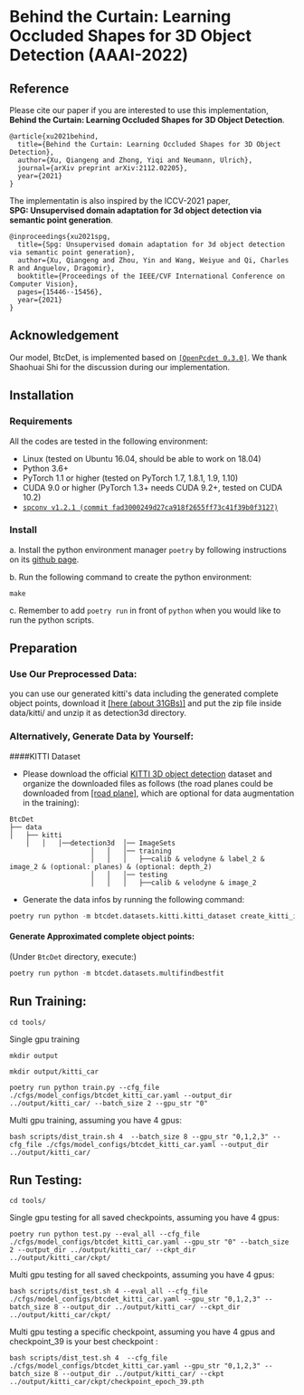 # Behind the Curtain: Learning Occluded Shapes for 3D Object Detection (AAAI-2022)

## Reference

Please cite our paper if you are interested to use this implementation,  
 <strong>Behind the Curtain: Learning Occluded Shapes for 3D Object Detection</strong>.
```
@article{xu2021behind,
  title={Behind the Curtain: Learning Occluded Shapes for 3D Object Detection},
  author={Xu, Qiangeng and Zhong, Yiqi and Neumann, Ulrich},
  journal={arXiv preprint arXiv:2112.02205},
  year={2021}
}
```

The implementatin is also inspired by the ICCV-2021 paper,  
 <strong>SPG: Unsupervised domain adaptation for 3d object detection via semantic point generation</strong>.
``` 
@inproceedings{xu2021spg,
  title={Spg: Unsupervised domain adaptation for 3d object detection via semantic point generation},
  author={Xu, Qiangeng and Zhou, Yin and Wang, Weiyue and Qi, Charles R and Anguelov, Dragomir},
  booktitle={Proceedings of the IEEE/CVF International Conference on Computer Vision},
  pages={15446--15456},
  year={2021}
}
``` 


## Acknowledgement
Our model, BtcDet, is implemented based on [`[OpenPcdet 0.3.0]`](https://github.com/open-mmlab/OpenPCDet). We thank Shaohuai Shi for the discussion during our implementation.
  
  
     
## Installation

### Requirements
All the codes are tested in the following environment:
* Linux (tested on Ubuntu 16.04, should be able to work on 18.04)
* Python 3.6+
* PyTorch 1.1 or higher (tested on PyTorch 1.7, 1.8.1, 1.9, 1.10)
* CUDA 9.0 or higher (PyTorch 1.3+ needs CUDA 9.2+, tested on CUDA 10.2)
* [`spconv v1.2.1 (commit fad3000249d27ca918f2655ff73c41f39b0f3127)`](https://github.com/traveller59/spconv/commit/fad3000249d27ca918f2655ff73c41f39b0f3127)


### Install
a. Install the python environment manager `poetry` by following instructions on its [github page](https://github.com/python-poetry/poetry).

b. Run the following command to create the python environment:
```
make
```

c. Remember to add `poetry run` in front of `python` when you would like to run the python scripts.


## Preparation

### Use Our Preprocessed Data: 
you can use our generated kitti's data including the generated complete object points, download it [[here (about 31GBs)]](https://drive.google.com/drive/folders/1mK4akt3Qro9nbw_NRfP__p2nb3a_rzxv?usp=sharing)  and put the zip file inside data/kitti/ and unzip it as detection3d directory.

### Alternatively, Generate Data by Yourself:
####KITTI Dataset
* Please download the official [KITTI 3D object detection](http://www.cvlibs.net/datasets/kitti/eval_object.php?obj_benchmark=3d) dataset and organize the downloaded files as follows (the road planes could be downloaded from [[road plane]](https://drive.google.com/file/d/1d5mq0RXRnvHPVeKx6Q612z0YRO1t2wAp/view?usp=sharing), which are optional for data augmentation in the training):
```
BtcDet
├── data
│   ├── kitti
    │   │   │──detection3d  │── ImageSets
                    │   │   │── training
                    │   │   │   ├──calib & velodyne & label_2 & image_2 & (optional: planes) & (optional: depth_2)
                    │   │   │── testing
                    │   │   │   ├──calib & velodyne & image_2
```

* Generate the data infos by running the following command: 
```python 
poetry run python -m btcdet.datasets.kitti.kitti_dataset create_kitti_infos tools/cfgs/dataset_configs/kitti_dataset.yaml
```
#### Generate Approximated complete object points:
(Under `BtcDet` directory, execute:)
```python 
poetry run python -m btcdet.datasets.multifindbestfit
```





## Run Training:
```
cd tools/
```
Single gpu training
```
mkdir output

mkdir output/kitti_car

poetry run python train.py --cfg_file ./cfgs/model_configs/btcdet_kitti_car.yaml --output_dir ../output/kitti_car/ --batch_size 2 --gpu_str "0"
```

Multi gpu training, assuming you have 4 gpus:
```
bash scripts/dist_train.sh 4  --batch_size 8 --gpu_str "0,1,2,3" --cfg_file ./cfgs/model_configs/btcdet_kitti_car.yaml --output_dir ../output/kitti_car/
```

## Run Testing:
```
cd tools/
```
Single gpu testing for all saved checkpoints, assuming you have 4 gpus:
```
poetry run python test.py --eval_all --cfg_file ./cfgs/model_configs/btcdet_kitti_car.yaml --gpu_str "0" --batch_size 2 --output_dir ../output/kitti_car/ --ckpt_dir  ../output/kitti_car/ckpt/
```

Multi gpu testing for all saved checkpoints, assuming you have 4 gpus:
```
bash scripts/dist_test.sh 4 --eval_all --cfg_file ./cfgs/model_configs/btcdet_kitti_car.yaml --gpu_str "0,1,2,3" --batch_size 8 --output_dir ../output/kitti_car/ --ckpt_dir  ../output/kitti_car/ckpt/
```

Multi gpu testing a specific checkpoint, assuming you have 4 gpus and checkpoint_39 is your best checkpoint :
```
bash scripts/dist_test.sh 4  --cfg_file ./cfgs/model_configs/btcdet_kitti_car.yaml --gpu_str "0,1,2,3" --batch_size 8 --output_dir ../output/kitti_car/ --ckpt  ../output/kitti_car/ckpt/checkpoint_epoch_39.pth
```
